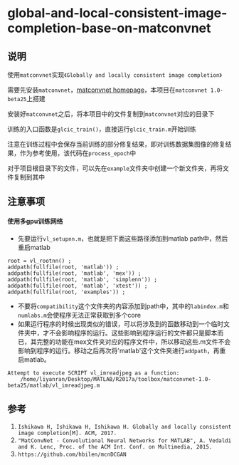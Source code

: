 # global-and-local-consistent-image-completion-base-on-matconvnet

## 说明
使用`matconvnet`实现`《Globally and locally consistent image completion》`

需要先安装`matconvnet`，[matconvnet homepage](http://www.vlfeat.org/matconvnet/)，本项目在`matconvnet 1.0-beta25`上搭建

安装好`matconvnet`之后，将本项目中的文件复制到`matconvnet`对应的目录下

训练的入口函数是`glcic_train()`，直接运行`glcic_train.m`开始训练

注意在训练过程中会保存当前训练的部分修复结果，即对训练数据集图像的修复结果，作为参考使用，该代码在`process_epoch`中

对于项目根目录下的文件，可以先在`example`文件夹中创建一个新文件夹，再将文件复制到其中
## 注意事项
#### 使用多gpu训练网络
* 先要运行`vl_setupnn.m`，也就是把下面这些路径添加到matlab path中，然后重启matlab
```
root = vl_rootnn() ;
addpath(fullfile(root, 'matlab')) ;
addpath(fullfile(root, 'matlab', 'mex')) ;
addpath(fullfile(root, 'matlab', 'simplenn')) ;
addpath(fullfile(root, 'matlab', 'xtest')) ;
addpath(fullfile(root, 'examples')) ;
```
* 不要将`compatibility`这个文件夹的内容添加到path中，其中的`labindex.m`和`numlabs.m`会使程序无法正常获取到多个core
* 如果运行程序的时候出现类似的错误，可以将涉及到的函数移动到一个临时文件夹中，才不会影响程序的运行。这些影响到程序运行的文件都只是脚本而已，其完整的功能在mex文件夹对应的程序文件中，所以移动这些.m文件不会影响到程序的运行。移动之后再次将'matlab'这个文件夹进行`addpath`，再重启matlab。
```
Attempt to execute SCRIPT vl_imreadjpeg as a function:
    /home/liyanran/Desktop/MATLAB/R2017a/toolbox/matconvnet-1.0-beta25/matlab/vl_imreadjpeg.m
```
## 参考
1. `Ishikawa H, Ishikawa H, Ishikawa H. Globally and locally consistent image completion[M]. ACM, 2017.`
2. `"MatConvNet - Convolutional Neural Networks for MATLAB", A. Vedaldi and K. Lenc, Proc. of the ACM Int. Conf. on Multimedia, 2015. `
3. `https://github.com/hbilen/mcnDCGAN`
